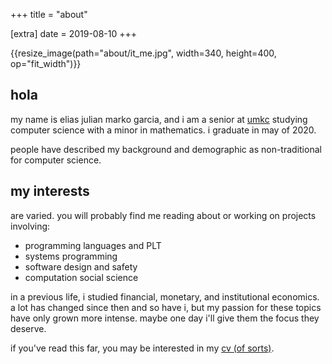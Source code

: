+++
title = "about"

[extra]
date = 2019-08-10
+++

<div class="profile-pic">{{resize_image(path="about/it_me.jpg", width=340, height=400, op="fit_width")}}</div>

## hola

my name is elias julian marko garcia, and i am a senior at
[umkc](https://sce.umkc.edu/) studying computer science with a minor in
mathematics. i graduate in may of 2020.

people have described my background and demographic as non-traditional for
computer science.

## my interests

are varied. you will probably find me reading about or working on projects involving:
- programming languages and PLT
- systems programming
- software design and safety
- computation social science

in a previous life, i studied financial, monetary, and institutional
economics. a lot has changed since then and so have i, but my passion for these
topics have only grown more intense. maybe one day i'll give them the focus
they deserve.

if you've read this far, you may be interested in my [cv (of sorts)](assets/pdfs/cv.pdf).

